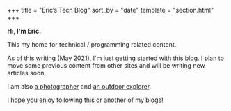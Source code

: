 +++
title = "Eric’s Tech Blog"
sort_by = "date"
template = "section.html"
+++

**Hi, I'm Eric.**

This my home for technical / programming related content.

As of this writing (May 2021), I'm just getting started with this blog. I plan to move some previous content from other sites and will be writing new articles soon.

I am also [a photographer](https://ericscouten.com) and [an outdoor explorer](https://146parks.blog).

I hope you enjoy following this or another of my blogs!
